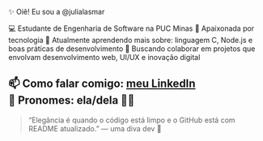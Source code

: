 ✨ Oiê! Eu sou a @julialasmar

💻 Estudante de Engenharia de Software na PUC Minas
🎨 Apaixonada por tecnologia
🌱 Atualmente aprendendo mais sobre: linguagem C, Node.js e boas práticas de desenvolvimento
🤝 Buscando colaborar em projetos que envolvam desenvolvimento web, UI/UX e inovação digital  

📫 Como falar comigo: [meu LinkedIn](https://www.linkedin.com/in/seu-usuario-aqui)  
🌸 Pronomes: ela/dela 💅✨  
---
> “Elegância é quando o código está limpo e o GitHub está com README atualizado.” — uma diva dev 💖
